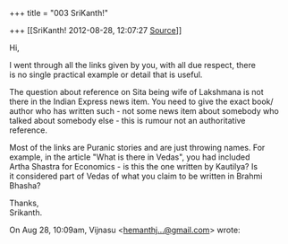 +++
title = "003 SriKanth!"

+++
[[SriKanth!	2012-08-28, 12:07:27 [Source](https://groups.google.com/g/bvparishat/c/d3Jh1lhW7v0)]]



Hi,  
  
I went through all the links given by you, with all due respect, there  
is no single practical example or detail that is useful.  
  
The question about reference on Sita being wife of Lakshmana is not  
there in the Indian Express news item. You need to give the exact book/  
author who has written such - not some news item about somebody who  
talked about somebody else - this is rumour not an authoritative  
reference.  
  
Most of the links are Puranic stories and are just throwing names. For  
example, in the article "What is there in Vedas", you had included  
Artha Shastra for Economics - is this the one written by Kautilya? Is  
it considered part of Vedas of what you claim to be written in Brahmi  
Bhasha?  
  
Thanks,  
Srikanth.  
  
On Aug 28, 10:09am, Vijnasu \<[hemanthj...@gmail.com]()\> wrote:  

